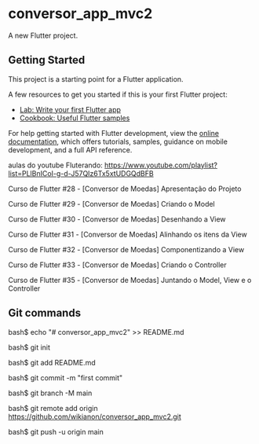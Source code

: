# conversor_app_mvc2

A new Flutter project.

## Getting Started

This project is a starting point for a Flutter application.

A few resources to get you started if this is your first Flutter project:

- [Lab: Write your first Flutter app](https://docs.flutter.dev/get-started/codelab)
- [Cookbook: Useful Flutter samples](https://docs.flutter.dev/cookbook)

For help getting started with Flutter development, view the
[online documentation](https://docs.flutter.dev/), which offers tutorials,
samples, guidance on mobile development, and a full API reference.

aulas do youtube Fluterando:
https://www.youtube.com/playlist?list=PLlBnICoI-g-d-J57QIz6Tx5xtUDGQdBFB

Curso de Flutter #28 - [Conversor de Moedas] Apresentação do Projeto

Curso de Flutter #29 - [Conversor de Moedas] Criando o Model

Curso de Flutter #30 - [Conversor de Moedas] Desenhando a View

Curso de Flutter #31 - [Conversor de Moedas] Alinhando os itens da View

Curso de Flutter #32 - [Conversor de Moedas] Componentizando a View

Curso de Flutter #33 - [Conversor de Moedas] Criando o Controller

Curso de Flutter #35 - [Conversor de Moedas] Juntando o Model, View e o Controller


## Git commands

bash$ echo "# conversor_app_mvc2" >> README.md

bash$ git init

bash$ git add README.md

bash$ git commit -m "first commit"

bash$ git branch -M main

bash$ git remote add origin https://github.com/wikianon/conversor_app_mvc2.git

bash$ git push -u origin main

